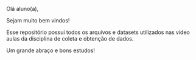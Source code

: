 Olá aluno(a), 

Sejam muito bem vindos! 

Esse repositório possui todos os arquivos e datasets utilizados nas vídeo aulas da disciplina de coleta e obtenção de dados. 

Um grande abraço e bons estudos! 